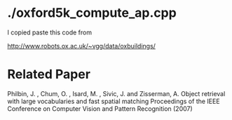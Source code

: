 # ./oxford5k_compute_ap.cpp

I copied paste this code from 

http://www.robots.ox.ac.uk/~vgg/data/oxbuildings/

# Related Paper

Philbin, J. , Chum, O. , Isard, M. , Sivic, J. and Zisserman, A.
Object retrieval with large vocabularies and fast spatial matching
Proceedings of the IEEE Conference on Computer Vision and Pattern Recognition (2007) 
